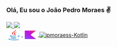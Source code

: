 ### Olá, Eu sou o João Pedro Moraes ✌

<div>
  <a href="https://github.com/jpmoraess">
  <img height="160em" src="https://github-readme-stats.vercel.app/api?username=jpmoraess&show_icons=true&theme=dark&include_all_commits=true&count_private=true"/>
  <img height="160em" src="https://github-readme-stats.vercel.app/api/top-langs/?username=jpmoraess&layout=compact&langs_count=16&theme=dark"/>
</div>  


<div style="display: inline_block">
   <img align="center" alt="jpmoraess-Java" height="30" width="40" src="https://raw.githubusercontent.com/devicons/devicon/master/icons/java/java-original.svg"/>
   <img align="center" alt="jpmoraess-Kotlin" height="30" width="40" src="https://raw.githubusercontent.com/devicons/devicon/master/icons/kotlin/kotlin-original.svg"/>
  <img align="center" alt="jpmoraess-Kotlin" height="30" width="40" src="https://raw.githubusercontent.com/devicons/devicon/master/icons/kotlin/golang-original.svg"/>
</div>  
